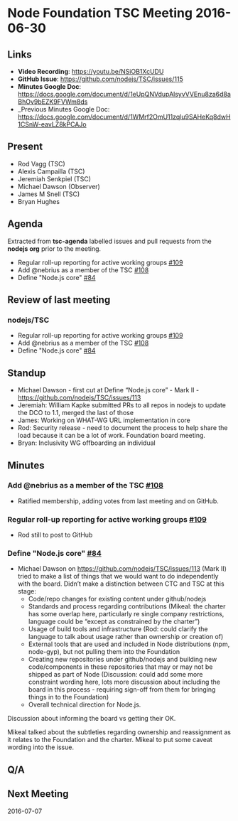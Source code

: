 # Node Foundation TSC Meeting 2016-06-30

## Links

* **Video Recording**: https://youtu.be/NSiOB1XcUDU
* **GitHub Issue**: https://github.com/nodejs/TSC/issues/115 
* **Minutes Google Doc**: <https://docs.google.com/document/d/1eUpQNVdupAlsyvVVEnu8za6d8aBhOv9bEZK9FVWm8ds>
* _Previous Minutes Google Doc: <https://docs.google.com/document/d/1WMrf2OmU11zqlu9SAHeKq8dwH1CSnW-eavLZ8kPCAJo>

## Present

* Rod Vagg (TSC)
* Alexis Campailla (TSC)
* Jeremiah Senkpiel (TSC)
* Michael Dawson (Observer)
* James M Snell (TSC)
* Bryan Hughes

## Agenda

Extracted from **tsc-agenda** labelled issues and pull requests from the **nodejs org** prior to the meeting.

* Regular roll-up reporting for active working groups [#109](https://github.com/nodejs/TSC/issues/109)
* Add @nebrius as a member of the TSC [#108](https://github.com/nodejs/TSC/pull/108)
* Define "Node.js core" [#84](https://github.com/nodejs/TSC/issues/84)

## Review of last meeting

### nodejs/TSC

* Regular roll-up reporting for active working groups [#109](https://github.com/nodejs/TSC/issues/109)
* Add @nebrius as a member of the TSC [#108](https://github.com/nodejs/TSC/pull/108)
* Define "Node.js core" [#84](https://github.com/nodejs/TSC/issues/84)

## Standup


* Michael Dawson - first cut at Define “Node.js core” - Mark II -  https://github.com/nodejs/TSC/issues/113
* Jeremiah: William Kapke submitted PRs to all repos in nodejs to update the DCO to 1.1, merged the last of those
* James: Working on WHAT-WG URL implementation in core
* Rod: Security release - need to document the process to help share the load because it can be a lot of work. Foundation board meeting.
* Bryan: Inclusivity WG offboarding an individual

## Minutes

### Add @nebrius as a member of the TSC [#108](https://github.com/nodejs/TSC/pull/108)

* Ratified membership, adding votes from last meeting and on GitHub.

### Regular roll-up reporting for active working groups [#109](https://github.com/nodejs/TSC/issues/109)

* Rod still to post to GitHub

### Define "Node.js core" [#84](https://github.com/nodejs/TSC/issues/84)

* Michael Dawson on https://github.com/nodejs/TSC/issues/113 (Mark II) tried to make a list of things that we would want to do independently with the board. Didn’t make a distinction between CTC and TSC at this stage:
  * Code/repo changes for existing content under github/nodejs
  * Standards and process regarding contributions (Mikeal: the charter has some overlap here, particularly re single company restrictions, language could be “except as constrained by the charter”)
  * Usage of build tools and infrastructure (Rod: could clarify the language to talk about usage rather than ownership or creation of)
  * External tools that are used and included in Node distributions (npm, node-gyp), but not pulling them into the Foundation
  * Creating new repositories under github/nodejs and building new code/components in these repositories that may or may not be shipped as part of Node (Discussion: could add some more constraint wording here, lots more discussion about including the board in this process - requiring sign-off from them for bringing things in to the Foundation)
  * Overall technical direction for Node.js.

Discussion about informing the board vs getting their OK.

Mikeal talked about the subtleties regarding ownership and reassignment as it relates to the Foundation and the charter. Mikeal to put some caveat wording into the issue.

## Q/A



## Next Meeting

2016-07-07
